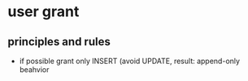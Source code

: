# user grant

## principles and rules
* if possible grant only INSERT (avoid UPDATE, result: append-only beahvior
 